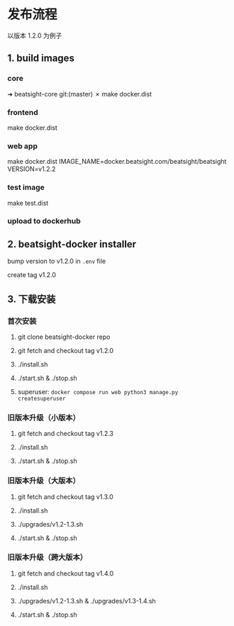 # 发布流程

以版本 1.2.0 为例子

## 1. build images

### core

➜  beatsight-core git:(master) ✗ make docker.dist

### frontend

make docker.dist

### web app

make docker.dist IMAGE_NAME=docker.beatsight.com/beatsight/beatsight VERSION=v1.2.2

### test image

make test.dist

### upload to dockerhub

## 2. beatsight-docker installer

bump version to v1.2.0 in `.env` file

create tag v1.2.0


## 3. 下载安装

### 首次安装

1. git clone beatsight-docker repo

2. git fetch and checkout tag v1.2.0

3. ./install.sh

4. ./start.sh & ./stop.sh

5. superuser: `docker compose run web python3 manage.py  createsuperuser`

### 旧版本升级（小版本）

1. git fetch and checkout tag v1.2.3

2. ./install.sh

3. ./start.sh & ./stop.sh


### 旧版本升级（大版本）

1. git fetch and checkout tag v1.3.0

2. ./install.sh

3. ./upgrades/v1.2-1.3.sh

4. ./start.sh & ./stop.sh


### 旧版本升级（跨大版本）

1. git fetch and checkout tag v1.4.0

2. ./install.sh

3. ./upgrades/v1.2-1.3.sh & ./upgrades/v1.3-1.4.sh

4. ./start.sh & ./stop.sh


